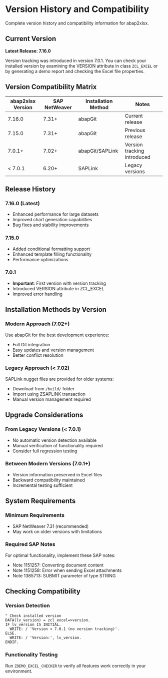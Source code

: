 # Version History and Compatibility

Complete version history and compatibility information for abap2xlsx.

## Current Version

**Latest Release: 7.16.0**

Version tracking was introduced in version 7.0.1. You can check your installed version by examining the VERSION attribute in class `ZCL_EXCEL` or by generating a demo report and checking the Excel file properties.

## Version Compatibility Matrix

| abap2xlsx Version | SAP NetWeaver | Installation Method | Notes |
|-------------------|---------------|-------------------|-------|
| 7.16.0 | 7.31+ | abapGit | Current release |
| 7.15.0 | 7.31+ | abapGit | Previous release |
| 7.0.1+ | 7.02+ | abapGit/SAPLink | Version tracking introduced |
| < 7.0.1 | 6.20+ | SAPLink | Legacy versions |

## Release History

### 7.16.0 (Latest)

- Enhanced performance for large datasets
- Improved chart generation capabilities
- Bug fixes and stability improvements

### 7.15.0

- Added conditional formatting support
- Enhanced template filling functionality
- Performance optimizations

### 7.0.1

- **Important**: First version with version tracking
- Introduced VERSION attribute in ZCL_EXCEL
- Improved error handling

## Installation Methods by Version

### Modern Approach (7.02+)

Use abapGit for the best development experience:

- Full Git integration
- Easy updates and version management
- Better conflict resolution

### Legacy Approach (< 7.02)

SAPLink nugget files are provided for older systems:

- Download from `/build/` folder
- Import using ZSAPLINK transaction
- Manual version management required

## Upgrade Considerations

### From Legacy Versions (< 7.0.1)

- No automatic version detection available
- Manual verification of functionality required
- Consider full regression testing

### Between Modern Versions (7.0.1+)

- Version information preserved in Excel files
- Backward compatibility maintained
- Incremental testing sufficient

## System Requirements

### Minimum Requirements

- SAP NetWeaver 7.31 (recommended)
- May work on older versions with limitations

### Required SAP Notes

For optimal functionality, implement these SAP notes:

- Note 1151257: Converting document content
- Note 1151258: Error when sending Excel attachments  
- Note 1385713: SUBMIT parameter of type STRING

## Checking Compatibility

### Version Detection

```abap
" Check installed version
DATA(lv_version) = zcl_excel=>version.
IF lv_version IS INITIAL.
  WRITE: / 'Version < 7.0.1 (no version tracking)'.
ELSE.
  WRITE: / 'Version:', lv_version.
ENDIF.
```

### Functionality Testing

Run `ZDEMO_EXCEL_CHECKER` to verify all features work correctly in your environment.
